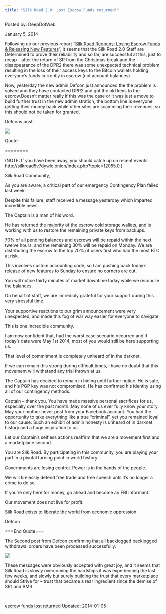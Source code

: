 ```yaml
---
title: "Silk Road 2.0: Lost Escrow Funds returned!"
---
```


Posted by: DeepDotWeb

<span>January 5, 2014</span>
    

<p>Following up our previous report &#8220;<a href="https://g-i-r.github.io/deepdotweb/2013/12/28/silk-road-reopens-losing-escrow-funds-releasing-new-features/">Silk Road Reopens: Losing Escrow Funds &amp; Releasing New Features</a>&#8220;, it seems that the Silk Road 2.0 Staff are Determined to prove their reliability and so far, are successful at this, just to recap &#8211; after the return of SR from the Christmas break and the disappearance of the DPR2 there was some unexpected technical problem resulting in the loss of their access keys to the Bitcoin wallets holding everyone’s funds currently in escrow (not account balances).</p>
<p>Now, yesterday the new admin Defcon just announced the the problem is solved and they have contacted DPR2 and got the old keys to the escrow.Doesn&#8217;t matter really if this was the case or it was just a move to build further trust in the new administration, the bottom line is everyone getting their money back while other sites are scamming their revenues, so this should not be taken for granted.</p>
<p>Defcons post:</p>
<img src="https://G-I-R.github.io/deepdotweb/imgs/2014/01/defcon1.png" />

<p>Quote:</p>
<p>========</p>
<p>(NOTE: If you have been away, you should catch up on recent events: http://silkroad5v7dywlc.onion/index.php?topic=12055.0 )</p>
<p>Silk Road Community,</p>
<p>As you are aware, a critical part of our emergency Contingency Plan failed last week.</p>
<p>Despite this failure, staff received a message yesterday which imparted incredible news.</p>
<p>The Captain is a man of his word.</p>
<p>He has returned the majority of the escrow cold storage wallets, and is working with us to restore the remaining private keys from backups.</p>
<p>70% of all pending balances and escrows will be repaid within the next twelve hours, and the remaining 30% will be repaid on Monday. We are distributing the escrow to the top 70% of users first who had the most BTC at risk.</p>
<p>This involves custom accounting code, so I am pushing back today&#8217;s release of new features to Sunday to ensure no corners are cut.</p>
<p>You will notice thirty minutes of market downtime today while we reconcile the balances.</p>
<p>On behalf of staff, we are incredibly grateful for your support during this very stressful time.</p>
<p>Your supportive reactions to our grim announcement were very unexpected, and made this fog of war way easier for everyone to navigate.</p>
<p>This is one incredible community.</p>
<p>I am now confident that, had the worst case scenario occurred and if today&#8217;s date were May 1st 2014, most of you would still be here supporting us.</p>
<p>That level of commitment is completely unheard of in the darknet.</p>
<p>If we can remain this strong during difficult times, I have no doubt that this movement will withstand any trial thrown at us.</p>
<p>The Captain has decided to remain in hiding until further notice. He is safe, and his PGP key was not compromised. He has confirmed his identity using all of our contingency methods.</p>
<p>Captain &#8211; thank you. You have made massive personal sacrifices for us, especially over the past month. May none of us ever fully know your story. May your mother never post from your Facebook account. You had the opportunity to take everything like a true &#8220;criminal&#8221;, yet you remained loyal to our cause. Such an exhibit of admin honesty is unheard of in darknet history and a huge inspiration to us.</p>
<p>Let our Captain&#8217;s selfless actions reaffirm that we are a movement first and a marketplace second.</p>
<p>You are Silk Road. By participating in this community, you are playing your part in a pivotal turning point in world history.</p>
<p>Governments are losing control. Power is in the hands of the people.</p>
<p>We will tirelessly defend free trade and free speech until it&#8217;s no longer a crime to do so.</p>
<p>If you&#8217;re only here for money, go ahead and become an FBI informant.</p>
<p>Our movement does not live for profit.</p>
<p>Silk Road exists to liberate the world from economic oppression.</p>
<p>Defcon</p>
<p>===End Quote===</p>
<p>The Second post from Defcon confirming that all backlogged backlogged withdrawal orders have been processed successfully:</p>
<img src="https://G-I-R.github.io/deepdotweb/imgs/2014/01/process.png" />

<p>These messages were obviously accepted with great joy, and it seems that Silk Road is slowly overcoming the hardships it was experiencing the last few weeks, and slowly but surely building the trust that every marketplace should Strive for &#8211; trust that became a rear ingredient since the demise of SR1 and BMR.</p>
<p>&nbsp;</p>
</div>
 <a href="https://g-i-r.github.io/deepdotweb/tag/escrow/" rel="tag">escrow</a> <a href="https://g-i-r.github.io/deepdotweb/tag/funds/" rel="tag">funds</a> <a href="https://g-i-r.github.io/deepdotweb/tag/lost/" rel="tag">lost</a> <a href="https://g-i-r.github.io/deepdotweb/tag/returned/" rel="tag">returned</a> </span> 
Updated: 2014-01-05
    
